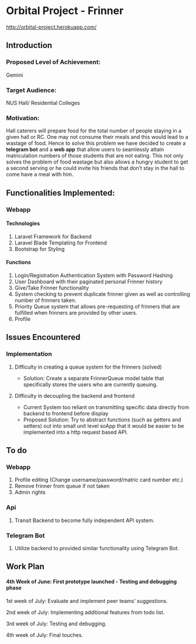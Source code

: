# Orbital Project - Frinner 
http://orbital-project.herokuapp.com/

## Introduction

### Proposed Level of Achievement: 
Gemini

### Target Audience: 
 NUS Hall/ Residential Colleges

### Motivation: 
Hall caterers will prepare food for the total number of people staying in a given hall or RC. One may not consume their meals and this would lead to a wastage of food. Hence to solve this problem we have decided to create a **telegram bot** and a **web app** that allow users to seamlessly attain matriculation numbers of those students that are not eating. This not only solves the problem of food wastage but also allows a hungry student to get a second serving or he could invite his friends that don’t stay in the hall to come have a meal with him.

## Functionalities Implemented:

### Webapp

#### Technologies
1. Laravel Framework for Backend
2. Laravel Blade Templating for Frontend
3. Bootstrap for Styling

#### Functions
1. Login/Registration Authentication System with Password Hashing
2. User Dashboard with their paginated personal Frinner history
3. Give/Take Frinner functionality
4. System checking to prevent duplicate frinner given as well as controlling number of frinners taken.
5. Priority Queue system that allows pre-requesting of frinners that are fulfilled when frinners are provided by other users.
6. Profile 

## Issues Encountered

### Implementation
1. Difficulty in creating a queue system for the frinners (solved)
	*	Solution: Create a separate FrinnerQueue model table that specifically stores the users who are currently queuing.

2. Difficulty in decoupling the backend and frontend
	* Current System too reliant on transmitting specific data directly from backend to frontend before display
	* Proposed Solution: Try to abstract functions (such as getters and setters) out into small unit level soApp that it would be easier to be implemented into a http request based API.

## To do
### Webapp
1. Profile editing (Change username/password/matric card number etc.)
2. Remove frinner from queue if not taken
3. Admin rights

### Api
1. Transit Backend to become fully independent API system.

### Telegram Bot
1. Utilize backend to provided similar functionality using Telegram Bot.

## Work Plan
#### 4th Week of June: First prototype launched - Testing and debugging phase
1st week of July: Evaluate and implement peer teams’ suggestions.  

2nd week of July: Implementing additional features from todo list.

3rd week of July: Testing and debugging.

4th week of July: Final touches.
